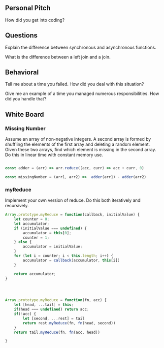 ## Personal Pitch

How did you get into coding?

## Questions

Explain the difference between synchronous and asynchronous functions.

What is the difference between a left join and a join.

## Behavioral

Tell me about a time you failed. How did you deal with this situation?

Give me an example of a time you managed numerous responsibilities. How did you handle that?

## White Board

### Missing Number

Assume an array of non-negative integers. A second array is formed by shuffling the elements of the first array and deleting a random element. Given these two arrays, find which element is missing in the second array. Do this in linear time with constant memory use.

```js

const adder = (arr) => arr.reduce((acc, curr) => acc + curr, 0)

const missingNumber = (arr1, arr2) =>  adder(arr1) - adder(arr2)
```

### myReduce

Implement your own version of reduce. Do this both iteratively and recursively.

```js
Array.prototype.myReduce = function(callback, initialValue) {
    let counter = 0;
    let accumulator;
    if (initialValue === undefined) {
        accumulator = this[0];
        counter = 1;
    } else {
        accumulator = initialValue;
    }
    for (let i = counter; i < this.length; i++) {
        accumulator = callback(accumulator, this[i])
    }

    return accumulator;
}




Array.prototype.myReduce = function(fn, acc) {
	let [head, ...tail] = this;
	if(head === undefined) return acc;
	if(!acc) {
		let [second, ...rest] = tail
		return rest.myReduce(fn, fn(head, second))
	}
	return tail.myReduce(fn, fn(acc, head))

}

```

